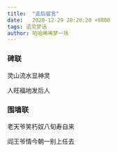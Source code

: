 ```yaml
---
title:  "走后留言"
date:   2020-12-29 20:20:20 +0800
tags: 语灵梦话
author: 哈哈唏唏梦一场
---
```


<h3>碑联</h3>

灵山流水显神灵

人旺福地发后人

<h3>围墙联</h3>

老天爷笑朽奴八旬寿自来

阎王爷情今朝一别上任去